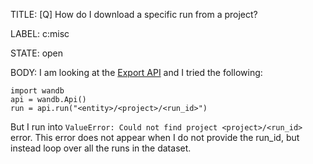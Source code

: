 TITLE:
[Q] How do I download a specific run from a project?

LABEL:
c:misc

STATE:
open

BODY:
I am looking at the [Export API](https://docs.wandb.ai/guides/track/public-api-guide) and I tried the following:
```
import wandb
api = wandb.Api()
run = api.run("<entity>/<project>/<run_id>")
```
But I run into `ValueError: Could not find project <project>/<run_id>` error. This error does not appear when I do not provide the run_id, but instead loop over all the runs in the dataset.

